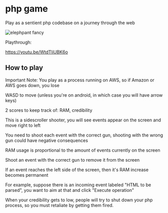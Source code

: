 # php game
Play as a sentient php codebase on a journey through the web

![elephpant fancy](https://user-images.githubusercontent.com/50182007/203436657-b2d6df3d-93c6-4f26-9698-470dfc60f24d.png)

Playthrough:

https://youtu.be/WtdTliUBK6o

## How to play

Important Note: You play as a process running on AWS, so if Amazon or AWS goes down, you lose

WASD to move (unless you're on android, in which case you will have arrow keys)

2 scores to keep track of: RAM, credibility

This is a sidescroller shooter, you will see events appear on the screen and move right to left

You need to shoot each event with the correct gun, shooting with the wrong gun could have negative consequences

RAM usage is proportional to the amount of events currently on the screen

Shoot an event with the correct gun to remove it from the screen

If an event reaches the left side of the screen, then it's RAM increase becomes permanent


For example, suppose there is an incoming event labeled "HTML to be parsed", you want to aim at that and click "Execute operation"


When your credibility gets to low, people will try to shut down your php process, so you must retaliate by getting them fired.
